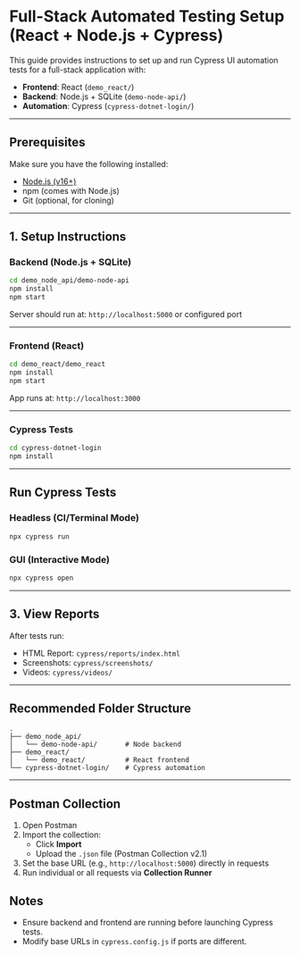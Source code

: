 # Full-Stack Automated Testing Setup (React + Node.js + Cypress)

This guide provides instructions to set up and run Cypress UI automation tests for a full-stack application with:

- **Frontend**: React (`demo_react/`)
- **Backend**: Node.js  + SQLite (`demo-node-api/`)
- **Automation**: Cypress (`cypress-dotnet-login/`)

---

## Prerequisites

Make sure you have the following installed:

- [Node.js (v16+)](https://nodejs.org/)
- npm (comes with Node.js)
- Git (optional, for cloning)

---

##  1. Setup Instructions

### Backend (Node.js + SQLite)

```bash
cd demo_node_api/demo-node-api
npm install
npm start
```

Server should run at: `http://localhost:5000` or configured port

---

### Frontend (React)

```bash
cd demo_react/demo_react
npm install
npm start
```

App runs at: `http://localhost:3000`

---

### Cypress Tests

```bash
cd cypress-dotnet-login
npm install
```

---

##  Run Cypress Tests

### Headless (CI/Terminal Mode)

```bash
npx cypress run
```

### GUI (Interactive Mode)

```bash
npx cypress open
```

---

##  3. View Reports

After tests run:

- HTML Report: `cypress/reports/index.html`
- Screenshots: `cypress/screenshots/`
- Videos: `cypress/videos/`

---

## Recommended Folder Structure

```
.
├── demo_node_api/
│   └── demo-node-api/       # Node backend
├── demo_react/
│   └── demo_react/          # React frontend
└── cypress-dotnet-login/    # Cypress automation
```

---

## Postman Collection

1. Open Postman
2. Import the collection:
   - Click **Import**
   - Upload the `.json` file (Postman Collection v2.1)
3. Set the base URL (e.g., `http://localhost:5000`)  directly in requests
4. Run individual or all requests via **Collection Runner**

## Notes

- Ensure backend and frontend are running before launching Cypress tests.
- Modify base URLs in `cypress.config.js` if ports are different.


